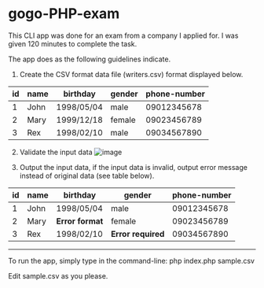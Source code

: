 # gogo-PHP-exam

This CLI app was done for an exam from a company I applied for.
I was given 120 minutes to complete the task.

The app does as the following guidelines indicate.
1. Create the CSV format data file (writers.csv) format displayed below.

| id | name | birthday   | gender | phone-number |
|----|------|------------|--------|--------------|
| 1  | John | 1998/05/04 | male   | 09012345678  |
| 2  | Mary | 1999/12/18 | female | 09023456789  |
| 3  | Rex  | 1998/02/10 | male   | 09034567890  |

2. Validate the input data
![image](https://user-images.githubusercontent.com/55343444/172079126-5573f617-eabe-4478-bc5c-3af8c33dd5fa.png)

4. Output the input data, if the input data is invalid, output error message instead of original data
(see table below).

| id | name | birthday   | gender | phone-number |
|----|------|------------|--------|--------------|
| 1  | John | 1998/05/04 | male   | 09012345678  |
| 2  | Mary | __Error format__ | female | 09023456789  |
| 3  | Rex  | 1998/02/10 | __Error required__   | 09034567890  |

---

To run the app, simply type in the command-line:
php index.php sample.csv

Edit sample.csv as you please.
